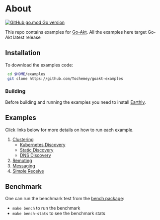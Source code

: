 # About

[![GitHub go.mod Go version](https://badges.chse.dev/github/go-mod/go-version/Tochemey/goakt-examples)](https://go.dev/doc/install)

This repo contains examples for [Go-Akt](https://github.com/Tochemey/goakt). All the examples here target Go-Akt latest release

## Installation
To download the examples code:

```bash
 cd $HOME/examples
 git clone https://github.com/Tochemey/goakt-examples
```

### Building

Before building and running the examples you need to install [Earthly](https://earthly.dev/get-earthly).

## Examples
Click links below for more details on how to run each example.

1. [Clustering](./actor-cluster)
   - [Kubernetes Discovery](./actor-cluster/k8s)
   - [Static Discovery](./actor-cluster/static)
   - [DNS Discovery](./actor-cluster/dnssd)
2. [Remoting](./actor-remoting)
3. [Messaging](./actor-to-actor)
4. [Simple Receive](./actor-receive)

## Benchmark

One can run the benchmark test from the [bench package](./bench):

- `make bench` to run the benchmark
- `make bench-stats` to see the benchmark stats